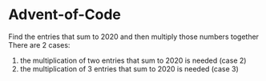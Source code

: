 # Advent-of-Code
Find the entries that sum to 2020 and then multiply those numbers together
There are 2 cases:
 1)  the multiplication of two entries that sum to 2020 is needed (case 2)
 2) the multiplication of 3 entries that sum to 2020 is needed (case 3)
